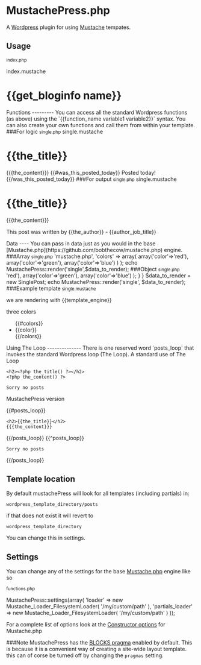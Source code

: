 MustachePress.php
=================

A [Wordpress](http://wordpress.com) plugin for using [Mustache](http://mustache.github.com/) tempates.


Usage
-----

<small>index.php</small>

  <?php

  echo MustachePress::render('index');

<small>index.mustache</small>

  <h1> {{get_bloginfo name}} </h1>


Functions
---------

You can access all the standard Wordpress functions (as above) using the `{{function_name variable1 variable2}}` syntax.

You can also create your own functions and call them from within your template.

###For logic

<small>single.php</small>

  <?php

  the_post();

  function was_this_posted_today(){
    return ( date('Yz') == get_the_time('Yz') ) ? true : false;
  }

  echo MustachePress::render('single');

<small>single.mustache</small>

  <h1> {{the_title}} </h1>

  {{{the_content}}}

  {{#was_this_posted_today}}
    Posted today!
  {{/was_this_posted_today}}

###For output

<small>single.php</small>

  <?php

  the_post();

  function author_job_title(){
    return ( get_the_author() == 'Remi' ) ? 'Admin' : 'Contributor';
  }

  echo MustachePress::render('single');

<small>single.mustache</small>

  <h1> {{the_title}} </h1>

  {{{the_content}}}

  <p>This post was written by {{the_author}} - {{author_job_title}}</p>


Data
----
You can pass in data just as you would in the base [Mustache.php](https://github.com/bobthecow/mustache.php) engine.

###Array
<small>single.php</small>

  <?php

  $data_to_render = array(
    'template_engine' => 'mustache.php',
    'colors' => array(
      array('color'=>'red'),
      array('color'=>'green'),
      array('color'=>'blue')
    )
  );

  echo MustachePress::render('single',$data_to_render);


###Object
<small>single.php</small>

  <?php

  class SinglePost {
    public $template_engine = 'mustache.php';

    public function colors() {
      return array(
        array('color'=>'red'),
        array('color'=>'green'),
        array('color'=>'blue')
      );
    }
  }

  $data_to_render = new SinglePost;

  echo MustachePress::render('single', $data_to_render);

###Example template
<small>single.mustache</small>

  <p>we are rendering with {{template_engine}}</p>

  three colors
  <ul>
    {{#colors}}
      <li>{{color}}</li>
    {{/colors}}
  </ul>


Using The Loop
--------------

There is one reserved word `posts_loop` that invokes the standard Wordpress loop (The Loop).

A standard use of The Loop

  <?php if ( have_posts() ) : while ( have_posts() ) : the_post(); ?>

    <h2><?php the_title() ?></h2>
    <?php the_content() ?>

  <?php endwhile; else : ?>

    Sorry no posts

  <?php endif; ?>



MustachePress version

  {{#posts_loop}}

    <h2>{{the_title}}</h2>
    {{{the_content}}}

  {{/posts_loop}}
  {{^posts_loop}}

    Sorry no posts

  {{/posts_loop}}


Template location
-----------------
By default mustachePress will look for all templates (including partials) in:

`wordpress_template_directory/posts`

if that does not exist it will revert to

`wordpress_template_directory`

You can change this in settings.


Settings
--------
You can change any of the settings for the base [Mustache.php](https://github.com/bobthecow/mustache.php) engine like so

<small>functions.php</small>

  MustachePress::settings(array(
    'loader' => new Mustache_Loader_FilesystemLoader( '/my/custom/path' ),
    'partials_loader' => new Mustache_Loader_FilesystemLoader( '/my/custom/path' )
  ));

For a complete list of options look at the [Constructor options](https://github.com/bobthecow/mustache.php/wiki#constructor-options) for Mustache.php

###Note
MustachePress has the [BLOCKS pragma](https://github.com/bobthecow/mustache.php/wiki/BLOCKS-pragma) enabled by default. This is because it is a convenient way of creating a site-wide layout template. this can of corse be turned off by changing the `pragmas` setting.

<br><br><br><br><br>

